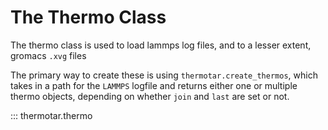 
# The Thermo Class
The thermo class is used to load lammps log files, and to a lesser extent, gromacs `.xvg` files

The primary way to create these is using `thermotar.create_thermos`, which takes in a path for the `LAMMPS` logfile and 
returns either one or multiple thermo objects, depending on whether `join` and `last` are set or not.

::: thermotar.thermo
